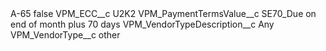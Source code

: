 <?xml version="1.0" encoding="UTF-8"?>
<CustomMetadata xmlns="http://soap.sforce.com/2006/04/metadata" xmlns:xsi="http://www.w3.org/2001/XMLSchema-instance" xmlns:xsd="http://www.w3.org/2001/XMLSchema">
    <label>A-65</label>
    <protected>false</protected>
    <values>
        <field>VPM_ECC__c</field>
        <value xsi:type="xsd:string">U2K2</value>
    </values>
    <values>
        <field>VPM_PaymentTermsValue__c</field>
        <value xsi:type="xsd:string">SE70_Due on end of month plus 70 days</value>
    </values>
    <values>
        <field>VPM_VendorTypeDescription__c</field>
        <value xsi:type="xsd:string">Any</value>
    </values>
    <values>
        <field>VPM_VendorType__c</field>
        <value xsi:type="xsd:string">other</value>
    </values>
</CustomMetadata>
